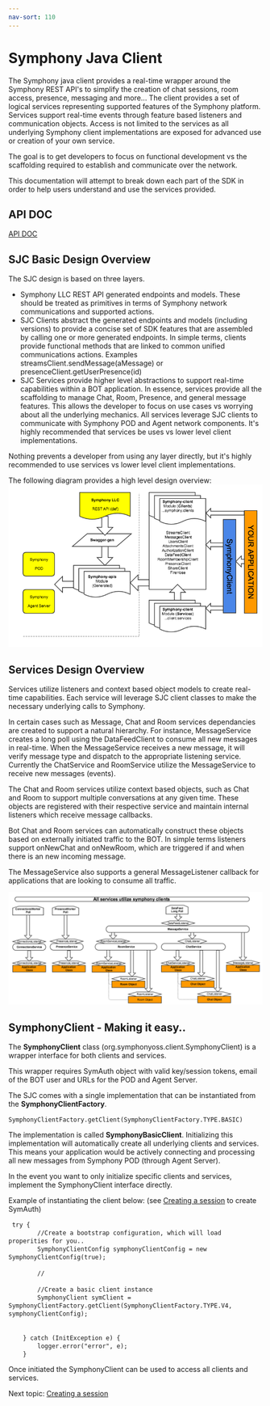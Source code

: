 ```yaml
---
nav-sort: 110
---
```

# Symphony Java Client

The Symphony java client provides a real-time wrapper around the Symphony REST API's to simplify the creation of chat sessions, room access, presence, messaging and more... The client provides a set of logical services representing supported features of the Symphony platform. Services support real-time events through feature based listeners and communication objects. Access is not limited to the services as all underlying Symphony client implementations are exposed for advanced use or creation of your own service.

The goal is to get developers to focus on functional development vs the scaffolding required to establish and communicate over the network.

This documentation will attempt to break down each part of the SDK in order to help users understand and use the services provided. 

## API DOC

[API DOC](https://symphonyoss.github.io/symphony-java-client/index.html)


## SJC Basic Design Overview

The SJC design is based on three layers.

* Symphony LLC REST API generated endpoints and models.  These should be treated as primitives in terms of Symphony network communications and supported actions.
* SJC Clients abstract the generated endpoints and models (including versions) to provide a concise set of SDK features that are assembled by calling one or more generated endpoints. In simple terms, clients provide functional methods that are linked to common unified communications actions.  Examples streamsClient.sendMessage(aMessage) or presenceClient.getUserPresence(id)
* SJC Services provide higher level abstractions to support real-time capabilities within a BOT application.  In essence, services provide all the scaffolding to manage Chat, Room, Presence, and general message features.  This allows the developer to focus on use cases vs worrying about all the underlying mechanics. All services leverage SJC clients to communicate with Symphony POD and Agent network components.  It's highly recommended that services be uses vs lower level client implementations.  

Nothing prevents a developer from using any layer directly, but it's highly recommended to use services vs lower level client implementations.

The following diagram provides a high level design overview:
![SJC Design](sjc/images/sjc-design.png)


## Services Design Overview

Services utilize listeners and context based object models to create real-time capabilities.  Each service will leverage SJC client classes to make the necessary underlying calls to Symphony.  

In certain cases such as Message, Chat and Room services dependancies are created to support a natural hierarchy.  For instance, MessageService creates a long poll using the DataFeedClient to consume all new messages in real-time. When the MessageService receives a new message, it will verify message type and dispatch to the appropriate listening service.  Currently the ChatService and RoomService utilize the MessageService to receive new messages (events). 

The Chat and Room services utilize context based objects, such as Chat and Room to support multiple conversations at any given time. These objects are registered with their respective service and maintain internal listeners which receive message callbacks.


Bot Chat and Room services can automatically construct these objects based on externally initiated traffic to the BOT.  In simple terms listeners support onNewChat and onNewRoom, which are triggered if and when there is an new incoming message.

The MessageService also supports a general MessageListener callback for applications that are looking to consume all traffic. 


![SJC Services Design Overview](sjc/images/sjc-services-overview.png)


## SymphonyClient - Making it easy..

The **SymphonyClient** class (org.symphonyoss.client.SymphonyClient) is a wrapper interface for both clients and services.

This wrapper requires SymAuth object with valid key/session tokens, email of the BOT user and URLs for the POD and Agent Server.  

The SJC comes with a single implementation that can be instantiated from the **SymphonyClientFactory**. 
    
    SymphonyClientFactory.getClient(SymphonyClientFactory.TYPE.BASIC)

The implementation is called **SymphonyBasicClient**.  Initializing this implementation will automatically create all underlying clients and services.  This means your application would be actively connecting and processing all new messages from Symphony POD (through Agent Server).  

In the event you want to only initialize specific clients and services, implement the SymphonyClient interface directly.  

Example of instantiating the client below: (see [Creating a session](https://github.com/symphonyoss/symphony-java-client/wiki/Creating-a-session) to create SymAuth)

     try {
            //Create a bootstrap configuration, which will load properities for you..
            SymphonyClientConfig symphonyClientConfig = new SymphonyClientConfig(true);

            //
                        
            //Create a basic client instance
            SymphonyClient symClient = SymphonyClientFactory.getClient(SymphonyClientFactory.TYPE.V4, symphonyClientConfig);


        } catch (InitException e) {
            logger.error("error", e);
        }

Once initiated the SymphonyClient can be used to access all clients and services.

Next topic: [Creating a session](https://github.com/symphonyoss/symphony-java-client/wiki/Creating-a-session)
